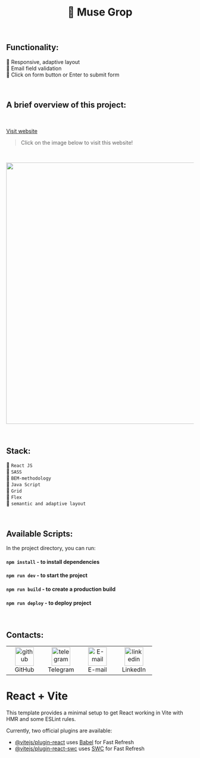 <h1 align="center"> 🎵 Muse Grop </h1>


<br>

## Functionality:

🎵 Responsive, adaptive layout    
🎵 Email field validation    
🎵 Click on form button or Enter to submit form    

<br>    

## A brief overview of this project:    

<br>

<a href='https://olgabull.github.io/Muse-Group/'>Visit website</a>

>Click on the image below to visit this website!


<br>

[<img width="700" src="https://private-user-images.githubusercontent.com/108359930/337991045-e9d4d165-6b86-4c7d-a303-86094c61a112.png">](https://olgabull.github.io/Muse-Group/)


<br>

## Stack:

🔹 `React JS`     
🔹 `SASS`    
🔹 `BEM-methodology`    
🔹 `Java Script`     
🔹 `Grid`    
🔹 `Flex`      
🔹 `semantic and adaptive layout`      

<br>

## Available Scripts:

In the project directory, you can run:    

#### `npm install`    - to install dependencies 
#### `npm run dev`    - to start the project
#### `npm run build`  -  to create a production build
#### `npm run deploy` -  to deploy project

<br>

## Contacts:
<table>
  <tr>
    <td align="center" width="82">
      <a href="https://github.com/OlgaBuLL">
        <img src='https://cdn.jsdelivr.net/npm/simple-icons@3.0.1/icons/github.svg' alt='github' width="50" />
      </a><br>GitHub
     </td>
    <td align="center" width="82">
      <a href="https://t.me/bio_ol23">
        <img src='https://cdn.jsdelivr.net/npm/simple-icons@3.0.1/icons/telegram.svg' alt='telegram' width="50" />
      </a><br>Telegram
     </td>
    <td align="center" width="82">
      <a href="mailto:oska43@mail.ru">
       <img src='https://cdn.jsdelivr.net/npm/simple-icons@3.0.1/icons/mail-dot-ru.svg' alt='E-mail' width="50" />
      </a><br>E-mail
     </td>
    <td align="center" width="82">
      <a href="https://www.linkedin.com/in/olga-bulgakova-014254243/">
       <img src='https://cdn.jsdelivr.net/npm/simple-icons@3.0.1/icons/linkedin.svg' alt='linkedin' width="50" />
      </a><br>LinkedIn
     </td>
  </tr>
</table>


# React + Vite

This template provides a minimal setup to get React working in Vite with HMR and some ESLint rules.

Currently, two official plugins are available:

- [@vitejs/plugin-react](https://github.com/vitejs/vite-plugin-react/blob/main/packages/plugin-react/README.md) uses [Babel](https://babeljs.io/) for Fast Refresh
- [@vitejs/plugin-react-swc](https://github.com/vitejs/vite-plugin-react-swc) uses [SWC](https://swc.rs/) for Fast Refresh
